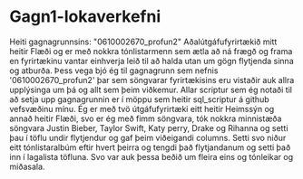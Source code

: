 # Gagn1-lokaverkefni
Heiti gagnagrunnsins: "0610002670_profun2"
Aðalútgáfufyrirtækið mitt heitir Flæði og er með nokkra tónlistarmenn sem ætla að ná frægð og frama en fyrirtækinu vantar einhverja leið til að halda utan um gögn flytjenda sinna og atburða. Þess vega bjó ég til gagnagrunn sem nefnis '0610002670_profun2' þar sem söngvarar fyrirtækisins eru vistaðir auk allra upplýsinga um þá og allt sem þeim viðkemur.
Allar scriptur sem ég notaði til að setja upp gagnagrunnin er í möppu sem heitir sql_scriptur á github vefsvæðinu mínu.
Ég er með tvö útgáfufyrirtæki eitt heitir Heimssýn og annað heitir Flæði, svo er ég með fimm söngvara, tók nokkra minnistæða söngvara Justin Bieber, Taylor Swift, Katy perry, Drake og Rihanna og setti þau í töflu undir flytjendur og gaf þeim viðeigandi columns. Setti svo niður eitt tónlistaralbúm eftir hvert þeirra og tengdi það flytjandanum og setti það inn í lagalista töfluna. Svo var auk þessa beðið um fleira eins og tónleikar og miðasala.
